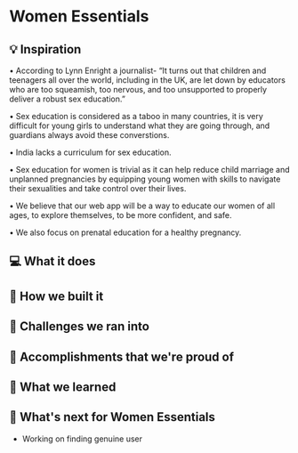 # Women Essentials

## 💡 Inspiration

• According to Lynn Enright a journalist- “It turns out that children and teenagers all over the world, including in the UK, are let down by educators who are too squeamish, too nervous, and too unsupported to properly deliver a robust sex education.”

•	Sex education is considered as a taboo in many countries, it is very difficult for young girls to understand what they are going through, and guardians always avoid these converstions. 

• India lacks a curriculum for sex education.

• Sex education for women is trivial as it can help reduce child marriage and unplanned pregnancies by equipping young women with skills to navigate their sexualities and take control over their lives.

• We believe that our web app will be a way to educate our women of all ages, to explore themselves, to be more confident, and safe.

• We also focus on prenatal education for a healthy pregnancy.


## 💻 What it does

## 🔨 How we built it

## 🧠 Challenges we ran into

## 🏅 Accomplishments that we're proud of

## 📖 What we learned

## 🚀 What's next for Women Essentials

- Working on finding genuine user
